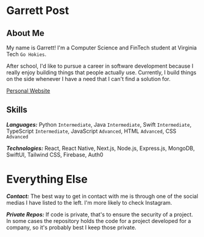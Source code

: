 # Garrett Post
## About Me
My name is Garrett! I'm a Computer Science and FinTech student at Virginia Tech `Go Hokies`.

After school, I'd like to pursue a career in software development because I really enjoy building things that people actually use. Currently, I build things on the side whenever I have a need that I can't find a solution for. 

[Personal Website](https://garrett.one)

## Skills
**_Languages:_** Python `Intermediate`, Java `Intermediate`, Swift `Intermediate`, TypeScript `Intermediate`, JavaScript `Advanced`, HTML `Advanced`, CSS `Advanced`

**_Technologies:_** React, React Native, Next.js, Node.js, Express.js, MongoDB, SwiftUI, Tailwind CSS, Firebase, Auth0

# Everything Else
**_Contact:_** The best way to get in contact with me is through one of the social medias I have listed to the left. I'm more likely to check Instagram.

**_Private Repos:_** If code is private, that's to ensure the security of a project. In some cases the repository holds the code for a project developed for a company, so it's probably best I keep those private.

